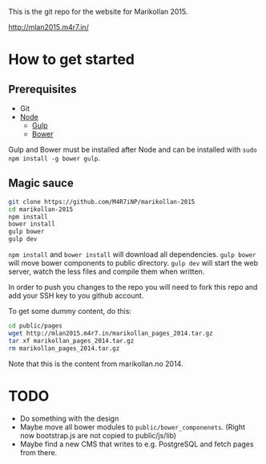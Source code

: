 This is the git repo for the website for Marikollan 2015.

http://mlan2015.m4r7.in/

# How to get started
## Prerequisites
* Git
* [Node](https://nodejs.org/)
  * [Gulp](https://www.npmjs.com/package/gulp)
  * [Bower](https://www.npmjs.com/package/bower)

Gulp and Bower must be installed after Node and can be installed with `sudo npm install -g bower gulp`.

## Magic sauce
```bash
git clone https://github.com/M4R7iNP/marikollan-2015
cd marikollan-2015
npm install
bower install
gulp bower
gulp dev
```
`npm install` and `bower install` will download all dependencies. `gulp bower` will move bower components to public directory. `gulp dev` will start the web server, watch the less files and compile them when written.

In order to push you changes to the repo you will need to fork this repo and add your SSH key to you github account.

To get some dummy content, do this:
```bash
cd public/pages
wget http://mlan2015.m4r7.in/marikollan_pages_2014.tar.gz
tar xf marikollan_pages_2014.tar.gz
rm marikollan_pages_2014.tar.gz
```
Note that this is the content from marikollan.no 2014.

# TODO
* Do something with the design
* Maybe move all bower modules to `public/bower_componenets`. (Right now bootstrap.js are not copied to public/js/lib)
* Maybe find a new CMS that writes to e.g. PostgreSQL and fetch pages from there.
